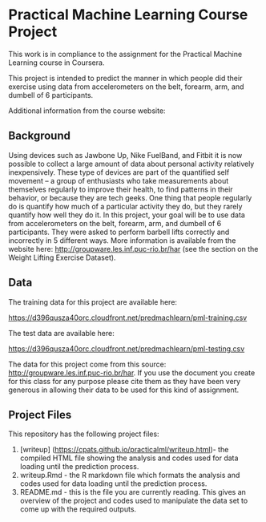 # Practical Machine Learning Course Project
This work is in compliance to the assignment for the Practical Machine Learning course in Coursera.

This project is intended to predict the manner in which people did their exercise
using data from accelerometers on the belt, forearm, arm, and dumbell of 6 participants.

Additional information from the course website:

## Background
Using devices such as Jawbone Up, Nike FuelBand, and Fitbit it is now possible to collect a large amount of data about personal activity relatively inexpensively. These type of devices are part of the quantified self movement – a group of enthusiasts who take measurements about themselves regularly to improve their health, to find patterns in their behavior, or because they are tech geeks. One thing that people regularly do is quantify how much of a particular activity they do, but they rarely quantify how well they do it. In this project, your goal will be to use data from accelerometers on the belt, forearm, arm, and dumbell of 6 participants. They were asked to perform barbell lifts correctly and incorrectly in 5 different ways. More information is available from the website here: http://groupware.les.inf.puc-rio.br/har (see the section on the Weight Lifting Exercise Dataset).

## Data
The training data for this project are available here:

https://d396qusza40orc.cloudfront.net/predmachlearn/pml-training.csv

The test data are available here:

https://d396qusza40orc.cloudfront.net/predmachlearn/pml-testing.csv

The data for this project come from this source: http://groupware.les.inf.puc-rio.br/har. If you use the document you create for this class for any purpose please cite them as they have been very generous in allowing their data to be used for this kind of assignment.

## Project Files
This repository has the following project files:
1. [writeup] (https://cpats.github.io/practicalml/writeup.html)- the compiled HTML file showing the analysis and codes used for data loading until the prediction process.
2. writeup.Rmd - the R markdown file which formats the analysis and codes used for data loading until the prediction process.
3. README.md - this is the file you are currently reading. This gives an overview of the project and codes used to manipulate the data set to come up with the required outputs.
